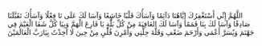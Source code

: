 اللَّهُمَّ إِنِّي أَسْتَغْفِرُكَ إِيَّاهُنَا دَآئِمًا وَآسَأُكَ قَلْبًا خَاشِعًا وَآسَا لَكَ عَلَى نَا فِعْلًا وَآسَأُكَ تَقَبَّلَنَا صَادِقًا وَآسَا لَكَ بِنَا قَمَمًا وَآسَا لَكَ العَافِيَةَ مِنْ كُلِّ بَلََّةٍ يَا فَارِعَ الْهَمَّ وَبِيَا كُلَّ شَفَا الْعَيْمَ فِي جَهْنَمَ وَيُسَرَّ أَعْمَى وَأَرْحَمَ ضَعْفِ وَقَلَّةَ حِلَّتِي وَأَمْرِنَ قُلْيِ مِنْ حِينَ لَا آخِذْتُ بِيَارَبَّ الْعَالَمَيْنَ
